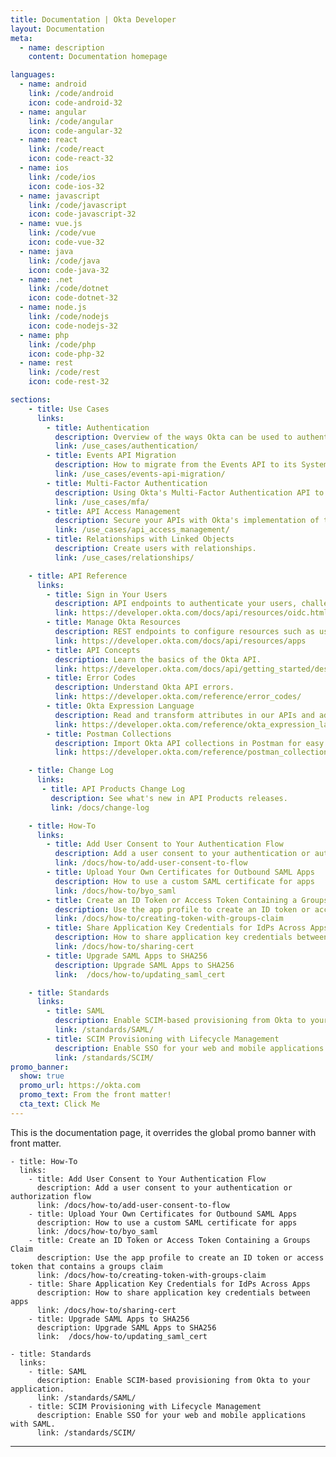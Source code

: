 ```yaml
---
title: Documentation | Okta Developer
layout: Documentation
meta:
  - name: description
    content: Documentation homepage

languages:
  - name: android
    link: /code/android
    icon: code-android-32
  - name: angular
    link: /code/angular
    icon: code-angular-32
  - name: react
    link: /code/react
    icon: code-react-32
  - name: ios
    link: /code/ios
    icon: code-ios-32
  - name: javascript
    link: /code/javascript
    icon: code-javascript-32
  - name: vue.js
    link: /code/vue
    icon: code-vue-32
  - name: java
    link: /code/java
    icon: code-java-32
  - name: .net
    link: /code/dotnet
    icon: code-dotnet-32
  - name: node.js
    link: /code/nodejs
    icon: code-nodejs-32
  - name: php
    link: /code/php
    icon: code-php-32
  - name: rest
    link: /code/rest
    icon: code-rest-32

sections:
    - title: Use Cases
      links:
        - title: Authentication
          description: Overview of the ways Okta can be used to authenticate users depending on your needs.
          link: /use_cases/authentication/
        - title: Events API Migration
          description: How to migrate from the Events API to its System Log API replacement.
          link: /use_cases/events-api-migration/
        - title: Multi-Factor Authentication
          description: Using Okta's Multi-Factor Authentication API to add MFA to an existing application.
          link: /use_cases/mfa/
        - title: API Access Management
          description: Secure your APIs with Okta's implementation of the OAuth 2.0 standard.
          link: /use_cases/api_access_management/
        - title: Relationships with Linked Objects
          description: Create users with relationships.
          link: /use_cases/relationships/

    - title: API Reference
      links:
        - title: Sign in Your Users
          description: API endpoints to authenticate your users, challenge for factors, recover passwords, and more.
          link: https://developer.okta.com/docs/api/resources/oidc.html
        - title: Manage Okta Resources
          description: REST endpoints to configure resources such as users, apps, sessions, and factors whenever you need.
          link: https://developer.okta.com/docs/api/resources/apps
        - title: API Concepts
          description: Learn the basics of the Okta API.
          link: https://developer.okta.com/docs/api/getting_started/design_principles.html
        - title: Error Codes
          description: Understand Okta API errors.
          link: https://developer.okta.com/reference/error_codes/
        - title: Okta Expression Language
          description: Read and transform attributes in our APIs and admin UI.
          link: https://developer.okta.com/reference/okta_expression_language/
        - title: Postman Collections
          description: Import Okta API collections in Postman for easy inspection.
          link: https://developer.okta.com/reference/postman_collections/

    - title: Change Log
      links:
       - title: API Products Change Log
         description: See what's new in API Products releases.
         link: /docs/change-log

    - title: How-To
      links:
        - title: Add User Consent to Your Authentication Flow
          description: Add a user consent to your authentication or authorization flow
          link: /docs/how-to/add-user-consent-to-flow
        - title: Upload Your Own Certificates for Outbound SAML Apps
          description: How to use a custom SAML certificate for apps
          link: /docs/how-to/byo_saml
        - title: Create an ID Token or Access Token Containing a Groups Claim
          description: Use the app profile to create an ID token or access token that contains a groups claim
          link: /docs/how-to/creating-token-with-groups-claim
        - title: Share Application Key Credentials for IdPs Across Apps
          description: How to share application key credentials between apps
          link: /docs/how-to/sharing-cert
        - title: Upgrade SAML Apps to SHA256
          description: Upgrade SAML Apps to SHA256
          link:  /docs/how-to/updating_saml_cert

    - title: Standards
      links:
        - title: SAML
          description: Enable SCIM-based provisioning from Okta to your application.
          link: /standards/SAML/
        - title: SCIM Provisioning with Lifecycle Management
          description: Enable SSO for your web and mobile applications with SAML.
          link: /standards/SCIM/
promo_banner: 
  show: true
  promo_url: https://okta.com
  promo_text: From the front matter!
  cta_text: Click Me
---
```


This is the documentation page, it overrides the global promo banner with front matter.


    - title: How-To
      links:
        - title: Add User Consent to Your Authentication Flow
          description: Add a user consent to your authentication or authorization flow
          link: /docs/how-to/add-user-consent-to-flow
        - title: Upload Your Own Certificates for Outbound SAML Apps
          description: How to use a custom SAML certificate for apps
          link: /docs/how-to/byo_saml
        - title: Create an ID Token or Access Token Containing a Groups Claim
          description: Use the app profile to create an ID token or access token that contains a groups claim
          link: /docs/how-to/creating-token-with-groups-claim
        - title: Share Application Key Credentials for IdPs Across Apps
          description: How to share application key credentials between apps
          link: /docs/how-to/sharing-cert
        - title: Upgrade SAML Apps to SHA256
          description: Upgrade SAML Apps to SHA256
          link:  /docs/how-to/updating_saml_cert

    - title: Standards
      links:
        - title: SAML
          description: Enable SCIM-based provisioning from Okta to your application.
          link: /standards/SAML/
        - title: SCIM Provisioning with Lifecycle Management
          description: Enable SSO for your web and mobile applications with SAML.
          link: /standards/SCIM/

---
